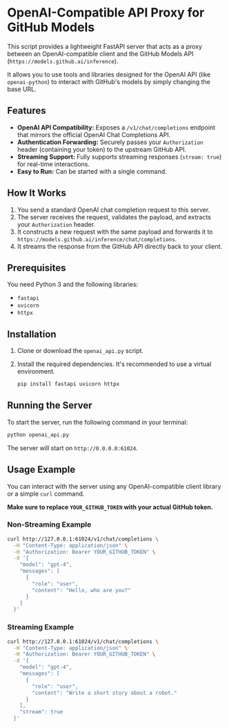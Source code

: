 # OpenAI-Compatible API Proxy for GitHub Models

This script provides a lightweight FastAPI server that acts as a proxy between an OpenAI-compatible client and the GitHub Models API (`https://models.github.ai/inference`).

It allows you to use tools and libraries designed for the OpenAI API (like `openai-python`) to interact with GitHub's models by simply changing the base URL.

## Features

- **OpenAI API Compatibility:** Exposes a `/v1/chat/completions` endpoint that mirrors the official OpenAI Chat Completions API.
- **Authentication Forwarding:** Securely passes your `Authorization` header (containing your token) to the upstream GitHub API.
- **Streaming Support:** Fully supports streaming responses (`stream: true`) for real-time interactions.
- **Easy to Run:** Can be started with a single command.

## How It Works

1.  You send a standard OpenAI chat completion request to this server.
2.  The server receives the request, validates the payload, and extracts your `Authorization` header.
3.  It constructs a new request with the same payload and forwards it to `https://models.github.ai/inference/chat/completions`.
4.  It streams the response from the GitHub API directly back to your client.

## Prerequisites

You need Python 3 and the following libraries:
- `fastapi`
- `uvicorn`
- `httpx`

## Installation

1.  Clone or download the `openai_api.py` script.
2.  Install the required dependencies. It's recommended to use a virtual environment.

    ```bash
    pip install fastapi uvicorn httpx
    ```

## Running the Server

To start the server, run the following command in your terminal:

```bash
python openai_api.py
```

The server will start on `http://0.0.0.0:61024`.

## Usage Example

You can interact with the server using any OpenAI-compatible client library or a simple `curl` command.

**Make sure to replace `YOUR_GITHUB_TOKEN` with your actual GitHub token.**

### Non-Streaming Example

```bash
curl http://127.0.0.1:61024/v1/chat/completions \
  -H "Content-Type: application/json" \
  -H "Authorization: Bearer YOUR_GITHUB_TOKEN" \
  -d '{
    "model": "gpt-4",
    "messages": [
      {
        "role": "user",
        "content": "Hello, who are you?"
      }
    ]
  }'
```

### Streaming Example

```bash
curl http://127.0.0.1:61024/v1/chat/completions \
  -H "Content-Type: application/json" \
  -H "Authorization: Bearer YOUR_GITHUB_TOKEN" \
  -d '{
    "model": "gpt-4",
    "messages": [
      {
        "role": "user",
        "content": "Write a short story about a robot."
      }
    ],
    "stream": true
  }'
```
